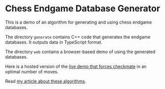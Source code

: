 # Chess Endgame Database Generator

This is a demo of an algorithm for generating and using chess endgame databases.

The directory `generate` contains C++ code that generates the endgame databases. It outputs data in TypeScript format.

The directory `web` contains a browser-based demo of using the generated databases.

Here is a hosted version of the [live demo that forces checkmate](https://doncross.net/endgame/) in an optimal number of moves.

Read [my article about these algorithms](https://medium.com/@cosinekitty/build-your-own-chess-endgame-monster-a3fb23bb3ec1).

